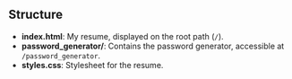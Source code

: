 ## Structure

- **index.html**: My resume, displayed on the root path (`/`).
- **password_generator/**: Contains the password generator, accessible at `/password_generator`.
- **styles.css**: Stylesheet for the resume.
